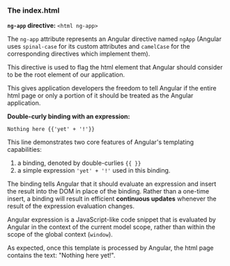 ### The **index.html**

**`ng-app` directive:** `<html ng-app>`

The `ng-app` attribute represents an Angular directive named `ngApp` (Angular uses
`spinal-case` for its custom attributes and `camelCase` for the corresponding directives
which implement them).

This directive is used to flag the html element that Angular should consider to be the root element
of our application.

This gives application developers the freedom to tell Angular if the entire html page or only a
portion of it should be treated as the Angular application.

**Double-curly binding with an expression:**

`Nothing here {{'yet' + '!'}}`

This line demonstrates two core features of Angular's templating capabilities:

1. a binding, denoted by double-curlies `{{ }}`
2. a simple expression `'yet' + '!'` used in this binding.

The binding tells Angular that it should evaluate an expression and insert the result into the
DOM in place of the binding. Rather than a one-time insert, a binding will result in efficient 
**continuous updates** whenever the result of the expression evaluation changes.

Angular expression is a JavaScript-like code snippet that is
evaluated by Angular in the context of the current model scope, rather than within the scope of
the global context (`window`).

As expected, once this template is processed by Angular, the html page contains the text:
"Nothing here yet!".
